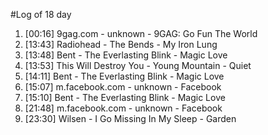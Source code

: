 #Log of 18 day

1. [00:16] 9gag.com - unknown - 9GAG: Go Fun The World
1. [13:43] Radiohead - The Bends - My Iron Lung
1. [13:48] Bent - The Everlasting Blink - Magic Love
1. [13:53] This Will Destroy You - Young Mountain - Quiet
1. [14:11] Bent - The Everlasting Blink - Magic Love
1. [15:07] m.facebook.com - unknown - Facebook
1. [15:10] Bent - The Everlasting Blink - Magic Love
1. [21:48] m.facebook.com - unknown - Facebook
1. [23:30] Wilsen - I Go Missing In My Sleep - Garden
